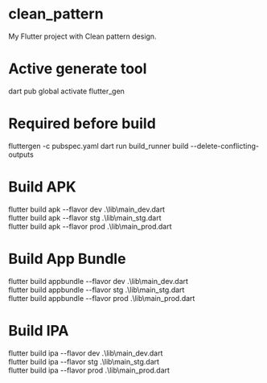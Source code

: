 # clean_pattern
My Flutter project with Clean pattern design.

# Active generate tool
dart pub global activate flutter_gen

# Required before build
<!-- C:\Users\<user_name>\AppData\Local\Pub\Cache\bin\fluttergen -c pubspec.yaml -->
fluttergen -c pubspec.yaml
dart run build_runner build --delete-conflicting-outputs

# Build APK
flutter build apk --flavor dev .\lib\main_dev.dart<br />
flutter build apk --flavor stg .\lib\main_stg.dart<br />
flutter build apk --flavor prod .\lib\main_prod.dart<br />

# Build App Bundle 
flutter build appbundle --flavor dev .\lib\main_dev.dart<br />
flutter build appbundle --flavor stg .\lib\main_stg.dart<br />
flutter build appbundle --flavor prod .\lib\main_prod.dart<br />

# Build IPA 
flutter build ipa --flavor dev .\lib\main_dev.dart<br />
flutter build ipa --flavor stg .\lib\main_stg.dart<br />
flutter build ipa --flavor prod .\lib\main_prod.dart<br />
